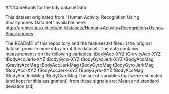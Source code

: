 ###CodeBook for the tidy datasetData 

This dataset originated from "Human Activity Recognition Using Smartphones Data Set" available here: http://archive.ics.uci.edu/ml/datasets/Human+Activity+Recognition+Using+Smartphones 

The README of this repository and the features.txt files in the original dataset provide more info about this dataset.
The data contains measurements on the following variables:
tBodyAcc-XYZ
tGravityAcc-XYZ
tBodyAccJerk-XYZ
tBodyGyro-XYZ
tBodyGyroJerk-XYZ
tBodyAccMag
tGravityAccMag
tBodyAccJerkMag
tBodyGyroMag
tBodyGyroJerkMag
fBodyAcc-XYZ
fBodyAccJerk-XYZ
fBodyGyro-XYZ
fBodyAccMag
fBodyAccJerkMag
fBodyGyroMag
The set of variables that were estimated (and kept for this assignment) from these signals are: 
Mean and standard deviation (sd)

